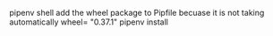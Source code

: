 pipenv shell
add the wheel package to Pipfile becuase it is not taking automatically
wheel= "0.37.1"
pipenv install
